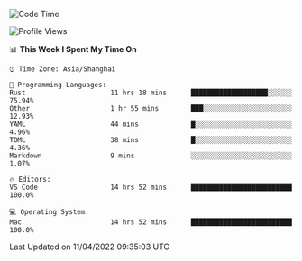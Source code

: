 <!--START_SECTION:waka-->
![Code Time](http://img.shields.io/badge/Code%20Time-1%2C220%20hrs%2044%20mins-blue)

![Profile Views](http://img.shields.io/badge/Profile%20Views-16-blue)

📊 **This Week I Spent My Time On** 

```text
⌚︎ Time Zone: Asia/Shanghai

💬 Programming Languages: 
Rust                     11 hrs 18 mins      ███████████████████░░░░░░   75.94% 
Other                    1 hr 55 mins        ███░░░░░░░░░░░░░░░░░░░░░░   12.93% 
YAML                     44 mins             █░░░░░░░░░░░░░░░░░░░░░░░░   4.96% 
TOML                     38 mins             █░░░░░░░░░░░░░░░░░░░░░░░░   4.36% 
Markdown                 9 mins              ░░░░░░░░░░░░░░░░░░░░░░░░░   1.07%

🔥 Editors: 
VS Code                  14 hrs 52 mins      █████████████████████████   100.0%

💻 Operating System: 
Mac                      14 hrs 52 mins      █████████████████████████   100.0%

```


 Last Updated on 11/04/2022 09:35:03 UTC
<!--END_SECTION:waka-->
